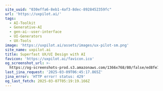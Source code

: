 ```yaml
---
site_uuid: "030effa6-8eb1-4af3-8dec-8928452359fc"
url: 'https://uxpilot.ai/'
tags:
  - AI-Toolkit
  - Generative-AI
  - gen-ai--user-interface
  - UI-Generators
  - UX-Tools
image: 'https://uxpilot.ai/assets/images/ux-pilot-sm.png'
site_name: uxpilot.ai
title: Superfast UX/UI Design with AI
favicon: 'https://uxpilot.ai/favicon.ico'
og_screenshot_url: >-
  https://og-screenshots-prod.s3.amazonaws.com/1366x768/80/false/ed8fe7e07ce664a17a3bc7141a3c868c6b1f9d76f9e2572a0c8a0da0e4356c8d.jpeg
last_jina_request: '2025-03-09T06:45:17.865Z'
jina_error: 'HTTP error! status: 429'
og_last_fetch: 2025-03-07T05:19:19.166Z
---
```


